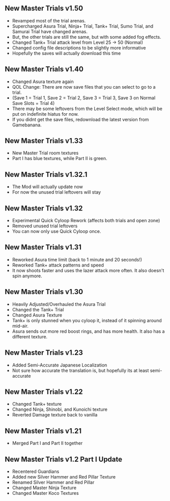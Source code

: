 ## New Master Trials v1.50
- Revamped most of the trial arenas.
- Supercharged Asura Trial, Ninja+ Trial, Tank+ Trial, Sumo Trial, and Samurai Trial have changed arenas.
- But, the other trials are still the same, but with some added fog effects.
- Changed Tank+ Trial attack level from Level 25 -> 50 (Normal)
- Changed config file descriptions to be slightly more informative
- Hopefully the saves will actually download this time

## New Master Trials v1.40
- Changed Asura texture again
- QOL Change: There are now save files that you can select to go to a trial.
- (Save 1 = Trial 1, Save 2 = Trial 2, Save 3 = Trial 3, Save 3 on Normal Save Slots = Trial 4)
- There may be some leftovers from the Level Select mode, which will be put on indefinite hiatus for now.
- If you didnt get the save files, redownload the latest version from Gamebanana.

## New Master Trials v1.33
- New Master Trial room textures
- Part I has blue textures, while Part II is green.

## New Master Trials v1.32.1
- The Mod will actually update now 
- For now the unused trial leftovers will stay

## New Master Trials v1.32
- Experimental Quick Cyloop Rework (affects both trials and open zone)
- Removed unused trial leftovers
- You can now only use Quick Cyloop once.

## New Master Trials v1.31
- Reworked Asura time limit (back to 1 minute and 20 seconds!)
- Reworked Tank+ attack patterns and speed
- It now shoots faster and uses the lazer attack more often. It also doesn't spin anymore.

## New Master Trials v1.30
- Heavily Adjusted/Overhauled the Asura Trial
- Changed the Tank+ Trial
- Changed Asura Texture
- Tank+ is only stunned when you cyloop it, instead of it spinning around mid-air.
- Asura sends out more red boost rings, and has more health. It also has a different texture.

## New Master Trials v1.23
- Added Semi-Accurate Japanese Localization
- Not sure how accurate the translation is, but hopefully its at least semi-accurate

## New Master Trials v1.22
- Changed Tank+ texture
- Changed Ninja, Shinobi, and Kunoichi texture
- Reverted Damage texture back to vanilla

## New Master Trials v1.21
- Merged Part I and Part II together


## New Master Trials v1.2 Part I Update
- Recentered Guardians
- Added new Silver Hammer and Red Pillar Texture
- Renamed Silver Hammer and Red Pillar
- Changed Master Ninja Texture
- Changed Master Koco Textures
